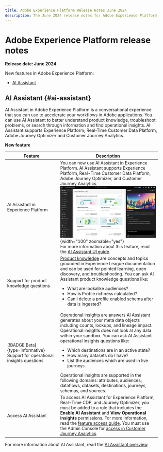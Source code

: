 ```yaml
---
title: Adobe Experience Platform Release Notes June 2024
description: The June 2024 release notes for Adobe Experience Platform.
---
```

# Adobe Experience Platform release notes 

**Release date: June 2024**

New features in Adobe Experience Platform:

- [AI Assistant](#ai-assistant)

## AI Assistant {#ai-assistant}

AI Assistant in Adobe Experience Platform is a conversational experience that you can use to accelerate your workflows in Adobe applications. You can use AI Assistant to better understand product knowledge, troubleshoot problems, or search through information and find operational insights. AI Assistant supports Experience Platform, Real-Time Customer Data Platform, Adobe Journey Optimizer and Customer Journey Analytics.

**New feature**

| Feature | Description |
| --- | --- |
| AI Assistant in Experience Platform | You can now use AI Assistant in Experience Platform. AI Assistant supports Experience Platform, Real-Time Customer Data Platform, Adobe Journey Optimizer, and Customer Journey Analytics. <br> ![AI Assistant in Exprience Platform.](../2024/assets/june/ai-assistant-full.png "AI Assistant in Exprience Platform."){width="100" zoomable="yes"} <br> For more information about this feature, read the [AI Assistant UI guide](../../ai-assistant/ui-guide.md). |
| Support for product knowledge questions | [Product knowledge](../../ai-assistant/home.md#product-knowledge) are concepts and topics grounded in Experience League documentation and can be used for pointed learning, open discovery, and troubleshooting. You can ask AI Assistant product knowledge questions like: <ul><li>What are lookalike audiences?</li><li>How is Profile richness calculated?</li><li> Can I delete a profile enabled schema after data is ingested?</li></ul> |
| [!BADGE Beta]{type=Informative} Support for operational insights questions | [Operational insights](../../ai-assistant/home.md#operational-insights) are answers AI Assistant generates about your meta data objects including counts, lookups, and lineage impact. Operational insights does not look at any data within your sandbox. You can ask AI Assistant operational insights questions like: <ul><li>Which destinations are in an active state?</li><li>How many datasets do I have?</li><li>List the audiences which are used in live journeys.</li></ul> Operational insights are supported in the following domains: attributes, audiences, dataflows, datasets, destinations, journeys, schemas, and sources. |
| Access AI Assistant | To access AI Assistant for Experience Platform, Real-Time CDP, and Journey Optimizer, you must be added to a role that includes the **Enable AI Assistant** and **View Operational Insights** permissions. For more information, read the [feature access guide](../../ai-assistant/access.md). You must use the Admin Console for [access in Customer Journey Analytics](https://experienceleague.adobe.com/en/docs/analytics-platform/using/ai-assistant?lang=en#feature-access). |

For more information about AI Assistant, read the [AI Assistant overview](../../ai-assistant/home.md).
